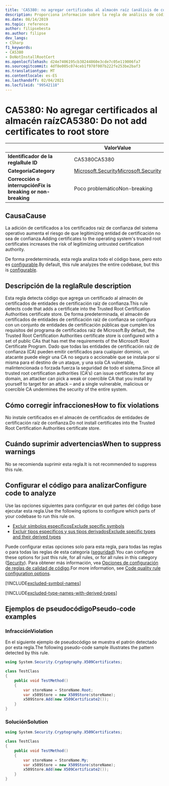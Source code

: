 ```yaml
---
title: 'CA5380: no agregar certificados al almacén raíz (análisis de código)'
description: Proporciona información sobre la regla de análisis de código CA5380, incluidas las causas, cómo corregir las infracciones y cuándo suprimirlas.
ms.date: 08/14/2019
ms.topic: reference
author: filipsebesta
ms.author: filipse
dev_langs:
- CSharp
f1_keywords:
- CA5380
- DoNotInstallRootCert
ms.openlocfilehash: d24e7406195cb38244860e3cde7c05e119006fa7
ms.sourcegitcommit: 4df8e005c074ceb1f978f007b222fe253be2baf3
ms.translationtype: MT
ms.contentlocale: es-ES
ms.lasthandoff: 02/04/2021
ms.locfileid: "99542118"
---
```

# <a name="ca5380-do-not-add-certificates-to-root-store"></a><span data-ttu-id="7757e-103">CA5380: No agregar certificados al almacén raíz</span><span class="sxs-lookup"><span data-stu-id="7757e-103">CA5380: Do not add certificates to root store</span></span>

| | <span data-ttu-id="7757e-104">Valor</span><span class="sxs-lookup"><span data-stu-id="7757e-104">Value</span></span> |
|-|-|
| <span data-ttu-id="7757e-105">**Identificador de la regla**</span><span class="sxs-lookup"><span data-stu-id="7757e-105">**Rule ID**</span></span> |<span data-ttu-id="7757e-106">CA5380</span><span class="sxs-lookup"><span data-stu-id="7757e-106">CA5380</span></span>|
| <span data-ttu-id="7757e-107">**Categoría**</span><span class="sxs-lookup"><span data-stu-id="7757e-107">**Category**</span></span> |[<span data-ttu-id="7757e-108">Microsoft.Security</span><span class="sxs-lookup"><span data-stu-id="7757e-108">Microsoft.Security</span></span>](security-warnings.md)|
| <span data-ttu-id="7757e-109">**Corrección o interrupción**</span><span class="sxs-lookup"><span data-stu-id="7757e-109">**Fix is breaking or non-breaking**</span></span> |<span data-ttu-id="7757e-110">Poco problemático</span><span class="sxs-lookup"><span data-stu-id="7757e-110">Non-breaking</span></span>|

## <a name="cause"></a><span data-ttu-id="7757e-111">Causa</span><span class="sxs-lookup"><span data-stu-id="7757e-111">Cause</span></span>

<span data-ttu-id="7757e-112">La adición de certificados a los certificados raíz de confianza del sistema operativo aumenta el riesgo de que legitimizing entidad de certificación no sea de confianza.</span><span class="sxs-lookup"><span data-stu-id="7757e-112">Adding certificates to the operating system's trusted root certificates increases the risk of legitimizing untrusted certification authority.</span></span>

<span data-ttu-id="7757e-113">De forma predeterminada, esta regla analiza todo el código base, pero esto es [configurable](#configure-code-to-analyze).</span><span class="sxs-lookup"><span data-stu-id="7757e-113">By default, this rule analyzes the entire codebase, but this is [configurable](#configure-code-to-analyze).</span></span>

## <a name="rule-description"></a><span data-ttu-id="7757e-114">Descripción de la regla</span><span class="sxs-lookup"><span data-stu-id="7757e-114">Rule description</span></span>

<span data-ttu-id="7757e-115">Esta regla detecta código que agrega un certificado al almacén de certificados de entidades de certificación raíz de confianza.</span><span class="sxs-lookup"><span data-stu-id="7757e-115">This rule detects code that adds a certificate into the Trusted Root Certification Authorities certificate store.</span></span> <span data-ttu-id="7757e-116">De forma predeterminada, el almacén de certificados de entidades de certificación raíz de confianza se configura con un conjunto de entidades de certificación públicas que cumplen los requisitos del programa de certificados raíz de Microsoft.</span><span class="sxs-lookup"><span data-stu-id="7757e-116">By default, the Trusted Root Certification Authorities certificate store is configured with a set of public CAs that has met the requirements of the Microsoft Root Certificate Program.</span></span> <span data-ttu-id="7757e-117">Dado que todas las entidades de certificación raíz de confianza (CA) pueden emitir certificados para cualquier dominio, un atacante puede elegir una CA no segura o accionable que se instala por sí misma para el destino de un ataque, y una sola CA vulnerable, malintencionada o forzada fuerza la seguridad de todo el sistema.</span><span class="sxs-lookup"><span data-stu-id="7757e-117">Since all trusted root certification authorities (CA's) can issue certificates for any domain, an attacker can pick a weak or coercible CA that you install by yourself to target for an attack – and a single vulnerable, malicious or coercible CA undermines the security of the entire system.</span></span>

## <a name="how-to-fix-violations"></a><span data-ttu-id="7757e-118">Cómo corregir infracciones</span><span class="sxs-lookup"><span data-stu-id="7757e-118">How to fix violations</span></span>

<span data-ttu-id="7757e-119">No instale certificados en el almacén de certificados de entidades de certificación raíz de confianza.</span><span class="sxs-lookup"><span data-stu-id="7757e-119">Do not install certificates into the Trusted Root Certification Authorities certificate store.</span></span>

## <a name="when-to-suppress-warnings"></a><span data-ttu-id="7757e-120">Cuándo suprimir advertencias</span><span class="sxs-lookup"><span data-stu-id="7757e-120">When to suppress warnings</span></span>

<span data-ttu-id="7757e-121">No se recomienda suprimir esta regla.</span><span class="sxs-lookup"><span data-stu-id="7757e-121">It is not recommended to suppress this rule.</span></span>

## <a name="configure-code-to-analyze"></a><span data-ttu-id="7757e-122">Configurar el código para analizar</span><span class="sxs-lookup"><span data-stu-id="7757e-122">Configure code to analyze</span></span>

<span data-ttu-id="7757e-123">Use las opciones siguientes para configurar en qué partes del código base ejecutar esta regla.</span><span class="sxs-lookup"><span data-stu-id="7757e-123">Use the following options to configure which parts of your codebase to run this rule on.</span></span>

- [<span data-ttu-id="7757e-124">Excluir símbolos específicos</span><span class="sxs-lookup"><span data-stu-id="7757e-124">Exclude specific symbols</span></span>](#exclude-specific-symbols)
- [<span data-ttu-id="7757e-125">Excluir tipos específicos y sus tipos derivados</span><span class="sxs-lookup"><span data-stu-id="7757e-125">Exclude specific types and their derived types</span></span>](#exclude-specific-types-and-their-derived-types)

<span data-ttu-id="7757e-126">Puede configurar estas opciones solo para esta regla, para todas las reglas o para todas las reglas de esta categoría ([seguridad](security-warnings.md)).</span><span class="sxs-lookup"><span data-stu-id="7757e-126">You can configure these options for just this rule, for all rules, or for all rules in this category ([Security](security-warnings.md)).</span></span> <span data-ttu-id="7757e-127">Para obtener más información, vea [Opciones de configuración de reglas de calidad de código](../code-quality-rule-options.md).</span><span class="sxs-lookup"><span data-stu-id="7757e-127">For more information, see [Code quality rule configuration options](../code-quality-rule-options.md).</span></span>

[!INCLUDE[excluded-symbol-names](~/includes/code-analysis/excluded-symbol-names.md)]

[!INCLUDE[excluded-type-names-with-derived-types](~/includes/code-analysis/excluded-type-names-with-derived-types.md)]

## <a name="pseudo-code-examples"></a><span data-ttu-id="7757e-128">Ejemplos de pseudocódigo</span><span class="sxs-lookup"><span data-stu-id="7757e-128">Pseudo-code examples</span></span>

### <a name="violation"></a><span data-ttu-id="7757e-129">Infracción</span><span class="sxs-lookup"><span data-stu-id="7757e-129">Violation</span></span>

<span data-ttu-id="7757e-130">En el siguiente ejemplo de pseudocódigo se muestra el patrón detectado por esta regla.</span><span class="sxs-lookup"><span data-stu-id="7757e-130">The following pseudo-code sample illustrates the pattern detected by this rule.</span></span>

```csharp
using System.Security.Cryptography.X509Certificates;

class TestClass
{
    public void TestMethod()
    {
        var storeName = StoreName.Root;
        var x509Store = new X509Store(storeName);
        x509Store.Add(new X509Certificate2());
    }
}
```

### <a name="solution"></a><span data-ttu-id="7757e-131">Solución</span><span class="sxs-lookup"><span data-stu-id="7757e-131">Solution</span></span>

```csharp
using System.Security.Cryptography.X509Certificates;

class TestClass
{
    public void TestMethod()
    {
        var storeName = StoreName.My;
        var x509Store = new X509Store(storeName);
        x509Store.Add(new X509Certificate2());
    }
}
```
